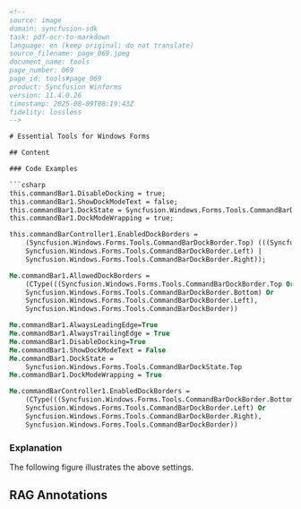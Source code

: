```html
<!-- 
source: image
domain: syncfusion-sdk
task: pdf-ocr-to-markdown
language: en (keep original; do not translate)
source_filename: page_069.jpeg
document_name: tools
page_number: 069
page_id: tools#page_069
product: Syncfusion Winforms
version: 11.4.0.26
timestamp: 2025-08-09T08:19:43Z
fidelity: lossless
-->

# Essential Tools for Windows Forms

## Content

### Code Examples

```csharp
this.commandBar1.DisableDocking = true;
this.commandBar1.ShowDockModeText = false;
this.commandBar1.DockState = Syncfusion.Windows.Forms.Tools.CommandBarDockState.Top;
this.commandBar1.DockModeWrapping = true;

this.commandBarController1.EnabledDockBorders =
    (Syncfusion.Windows.Forms.Tools.CommandBarDockBorder.Top) (((Syncfusion.Windows.Forms.Tools.CommandBarDockBorder.Bottom |
    Syncfusion.Windows.Forms.Tools.CommandBarDockBorder.Left) |
    Syncfusion.Windows.Forms.Tools.CommandBarDockBorder.Right));
```

```vb
Me.commandBar1.AllowedDockBorders =
    (CType(((Syncfusion.Windows.Forms.Tools.CommandBarDockBorder.Top Or
    Syncfusion.Windows.Forms.Tools.CommandBarDockBorder.Bottom) Or
    Syncfusion.Windows.Forms.Tools.CommandBarDockBorder.Left), 
    Syncfusion.Windows.Forms.Tools.CommandBarDockBorder))

Me.commandBar1.AlwaysLeadingEdge=True
Me.commandBar1.AlwaysTrailingEdge = True
Me.commandBar1.DisableDocking=True
Me.commandBar1.ShowDockModeText = False
Me.commandBar1.DockState =
    Syncfusion.Windows.Forms.Tools.CommandBarDockState.Top
Me.commandBar1.DockModeWrapping = True

Me.commandBarController1.EnabledDockBorders =
    (CType(((Syncfusion.Windows.Forms.Tools.CommandBarDockBorder.Bottom Or
    Syncfusion.Windows.Forms.Tools.CommandBarDockBorder.Left) Or
    Syncfusion.Windows.Forms.Tools.CommandBarDockBorder.Right), 
    Syncfusion.Windows.Forms.Tools.CommandBarDockBorder))
```

### Explanation

The following figure illustrates the above settings.

## RAG Annotations

<!-- tags: [Syncfusion Winforms, CommandBar, Docking, StateWrapping, DockBorders] keywords: [DisableDocking, ShowDockModeText, DockState, DockModeWrapping, EnabledDockBorders, commandBar1, commandBarController1] -->
```